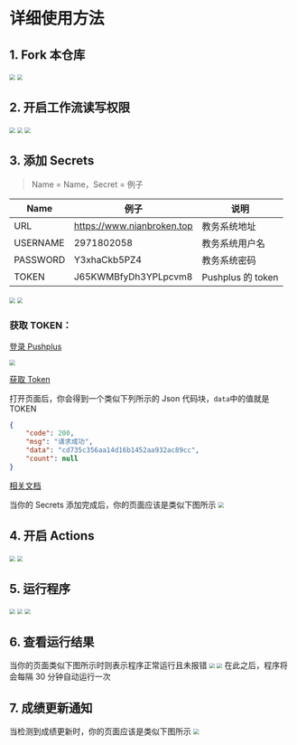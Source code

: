 # 详细使用方法

## 1. Fork 本仓库

<img src="https://cdn.jsdelivr.net/gh/NianBroken/ZFCheckScores/img/1.png" style="zoom:60%;" />
<img src="https://cdn.jsdelivr.net/gh/NianBroken/ZFCheckScores/img/2.png" style="zoom:60%;" />

## 2. 开启工作流读写权限

<img src="https://cdn.jsdelivr.net/gh/NianBroken/ZFCheckScores/img/3.png" style="zoom:60%;" />
<img src="https://cdn.jsdelivr.net/gh/NianBroken/ZFCheckScores/img/4.png" style="zoom:60%;" />
<img src="https://cdn.jsdelivr.net/gh/NianBroken/ZFCheckScores/img/5.png" style="zoom:60%;" />

## 3. 添加 Secrets

> Name = Name，Secret = 例子

| Name     | 例子                       | 说明              |
| -------- | -------------------------- | ----------------- |
| URL      | https://www.nianbroken.top | 教务系统地址      |
| USERNAME | 2971802058                 | 教务系统用户名    |
| PASSWORD | Y3xhaCkb5PZ4               | 教务系统密码      |
| TOKEN    | J65KWMBfyDh3YPLpcvm8       | Pushplus 的 token |

<img src="https://cdn.jsdelivr.net/gh/NianBroken/ZFCheckScores/img/6.png" style="zoom:60%;" />
<img src="https://cdn.jsdelivr.net/gh/NianBroken/ZFCheckScores/img/7.png" style="zoom:60%;" />

### 获取 TOKEN：

[登录 Pushplus ](https://www.pushplus.plus/login.html)

<img src="https://cdn.jsdelivr.net/gh/NianBroken/ZFCheckScores/img/17.png" style="zoom:60%;" />

[获取 Token](https://www.pushplus.plus/api/open/user/token)

打开页面后，你会得到一个类似下列所示的 Json 代码块，`data`中的值就是 TOKEN

```json
{
	"code": 200,
	"msg": "请求成功",
	"data": "cd735c356aa14d16b1452aa932ac89cc",
	"count": null
}
```

[相关文档](https://www.pushplus.plus/doc/guide/openApi.html#_1-%E8%8E%B7%E5%8F%96token)

当你的 Secrets 添加完成后，你的页面应该是类似下图所示
<img src="https://cdn.jsdelivr.net/gh/NianBroken/ZFCheckScores/img/8.png" style="zoom:60%;" />

## 4. 开启 Actions

<img src="https://cdn.jsdelivr.net/gh/NianBroken/ZFCheckScores/img/9.png" style="zoom:60%;" />
<img src="https://cdn.jsdelivr.net/gh/NianBroken/ZFCheckScores/img/10.png" style="zoom:60%;" />

## 5. 运行程序

<img src="https://cdn.jsdelivr.net/gh/NianBroken/ZFCheckScores/img/11.png" style="zoom:60%;" />
<img src="https://cdn.jsdelivr.net/gh/NianBroken/ZFCheckScores/img/12.png" style="zoom:60%;" />
<img src="https://cdn.jsdelivr.net/gh/NianBroken/ZFCheckScores/img/13.png" style="zoom:60%;" />

## 6. 查看运行结果

当你的页面类似下图所示时则表示程序正常运行且未报错
<img src="https://cdn.jsdelivr.net/gh/NianBroken/ZFCheckScores/img/14.png" style="zoom:60%;" />
<img src="https://cdn.jsdelivr.net/gh/NianBroken/ZFCheckScores/img/15.png" style="zoom:60%;" />
在此之后，程序将会每隔 30 分钟自动运行一次

## 7. 成绩更新通知

当检测到成绩更新时，你的页面应该是类似下图所示
<img src="https://cdn.jsdelivr.net/gh/NianBroken/ZFCheckScores/img/16.png" style="zoom:60%;" />
